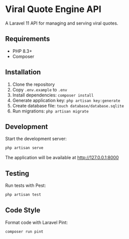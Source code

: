 # Viral Quote Engine API

A Laravel 11 API for managing and serving viral quotes.

## Requirements

- PHP 8.3+
- Composer

## Installation

1. Clone the repository
2. Copy `.env.example` to `.env`
3. Install dependencies: `composer install`
4. Generate application key: `php artisan key:generate`
5. Create database file: `touch database/database.sqlite`
6. Run migrations: `php artisan migrate`

## Development

Start the development server:

```bash
php artisan serve
```

The application will be available at http://127.0.0.1:8000

## Testing

Run tests with Pest:

```bash
php artisan test
```

## Code Style

Format code with Laravel Pint:

```bash
composer run pint
```